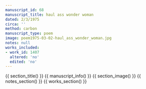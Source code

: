 ```yaml
---
manuscript_id: 68
manuscript_title: haul ass wonder woman
dated: 2/3/1975
circa: ''
method: carbon
manuscript_type: poem
image: poem1975-03-02-haul_ass_wonder_woman.jpg
notes: null
works_included:
- work_id: 1407
  altered: 'no'
  edited: 'no'
---
```


{{ section_title() }}
{{ manuscript_info() }}
{{ section_image() }}
{{ notes_section() }}
{{ works_section() }}
